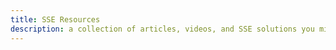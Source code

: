 ```yaml
---
title: SSE Resources
description: a collection of articles, videos, and SSE solutions you might want to explore.
---
```

